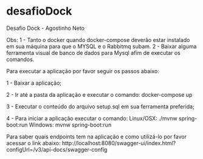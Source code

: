 # desafioDock
 Desafio Dock - Agostinho Neto
 
Obs: 1 - Tanto o docker quando docker-compose deverão estar instalado em sua máquina para que o MYSQL e o Rabbitmq subam.
     2 - Baixar alguma ferramenta visual de banco de dados para Mysql afim de executar os comandos.
 
 Para executar a aplicação por favor seguir os passos abaixo:
 
 1 - Baixar a aplicação;
 
 2 - Ir até a pasta da aplicação e executar o comando:
    docker-compose up
    
 3 - Executar o conteúdo do arquivo setup.sql em sua ferramenta preferida;
 
 4 - Para iniciar a aplicação executar o comando:
    Linux/OSX: ./mvnw spring-boot:run
    Windows: mvnw spring-boot:run
    
Para saber quais endpoints tem na aplicação e como utilizá-lo por favor acessar o link abaixo:
http://localhost:8080/swagger-ui/index.html?configUrl=/v3/api-docs/swagger-config

 

